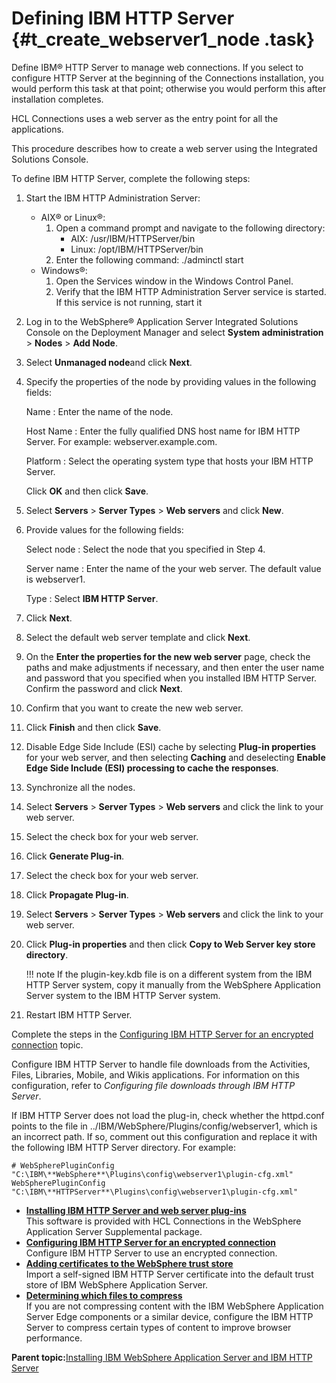 # Defining IBM HTTP Server {#t_create_webserver1_node .task}

Define IBM® HTTP Server to manage web connections. If you select to configure HTTP Server at the beginning of the Connections installation, you would perform this task at that point; otherwise you would perform this after installation completes.

HCL Connections uses a web server as the entry point for all the applications.

This procedure describes how to create a web server using the Integrated Solutions Console.

To define IBM HTTP Server, complete the following steps:

1.  Start the IBM HTTP Administration Server:

    -   AIX® or Linux®:
        1.  Open a command prompt and navigate to the following directory:
            -   AIX: /usr/IBM/HTTPServer/bin
            -   Linux: /opt/IBM/HTTPServer/bin
        2.  Enter the following command: ./adminctl start
    -   Windows®:
        1.  Open the Services window in the Windows Control Panel.
        2.  Verify that the IBM HTTP Administration Server service is started. If this service is not running, start it
2.  Log in to the WebSphere® Application Server Integrated Solutions Console on the Deployment Manager and select **System administration** \> **Nodes** \> **Add Node**.

3.  Select **Unmanaged node**and click **Next**.

4.  Specify the properties of the node by providing values in the following fields:

    Name
    :   Enter the name of the node.

    Host Name
    :   Enter the fully qualified DNS host name for IBM HTTP Server. For example: webserver.example.com.

    Platform
    :   Select the operating system type that hosts your IBM HTTP Server.

    Click **OK** and then click **Save**.

5.  Select **Servers** \> **Server Types** \> **Web servers** and click **New**.

6.  Provide values for the following fields:

    Select node
    :   Select the node that you specified in Step 4.

    Server name
    :   Enter the name of the your web server. The default value is webserver1.

    Type
    :   Select **IBM HTTP Server**.

7.  Click **Next**.

8.  Select the default web server template and click **Next**.

9.  On the **Enter the properties for the new web server** page, check the paths and make adjustments if necessary, and then enter the user name and password that you specified when you installed IBM HTTP Server. Confirm the password and click **Next**.

10. Confirm that you want to create the new web server.

11. Click **Finish** and then click **Save**.

12. Disable Edge Side Include \(ESI\) cache by selecting **Plug-in properties** for your web server, and then selecting **Caching** and deselecting **Enable Edge Side Include \(ESI\) processing to cache the responses**.

13. Synchronize all the nodes.

14. Select **Servers** \> **Server Types** \> **Web servers** and click the link to your web server.

15. Select the check box for your web server.

16. Click **Generate Plug-in**.

17. Select the check box for your web server.

18. Click **Propagate Plug-in**.

19. Select **Servers** \> **Server Types** \> **Web servers** and click the link to your web server.

20. Click **Plug-in properties** and then click **Copy to Web Server key store directory**.

    !!! note
    If the plugin-key.kdb file is on a different system from the IBM HTTP Server system, copy it manually from the WebSphere Application Server system to the IBM HTTP Server system.

21. Restart IBM HTTP Server.


Complete the steps in the [Configuring IBM HTTP Server for an encrypted connection](t_configure_ihs.md#) topic.

Configure IBM HTTP Server to handle file downloads from the Activities, Files, Libraries, Mobile, and Wikis applications. For information on this configuration, refer to *Configuring file downloads through IBM HTTP Server*.

If IBM HTTP Server does not load the plug-in, check whether the httpd.conf points to the file in ../IBM/WebSphere/Plugins/config/webserver1, which is an incorrect path. If so, comment out this configuration and replace it with the following IBM HTTP Server directory. For example:

```
# WebSpherePluginConfig "C:\IBM\**WebSphere**\Plugins\config\webserver1\plugin-cfg.xml" 
WebSpherePluginConfig "C:\IBM\**HTTPServer**\Plugins\config\webserver1\plugin-cfg.xml" 
```

-   **[Installing IBM HTTP Server and web server plug-ins](../install/t_install_http.md)**  
This software is provided with HCL Connections in the WebSphere Application Server Supplemental package.
-   **[Configuring IBM HTTP Server for an encrypted connection](../install/t_configure_ihs_b.md)**  
Configure IBM HTTP Server to use an encrypted connection.
-   **[Adding certificates to the WebSphere trust store](../install/t_exchange_keys_network_b.md)**  
Import a self-signed IBM HTTP Server certificate into the default trust store of IBM WebSphere Application Server.
-   **[Determining which files to compress](../install/t_ihs_config_not_compressing_files_b.md)**  
If you are not compressing content with the IBM WebSphere Application Server Edge components or a similar device, configure the IBM HTTP Server to compress certain types of content to improve browser performance. 

**Parent topic:**[Installing IBM WebSphere Application Server and IBM HTTP Server](../install/t_install_was_http.md)

